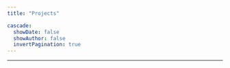 ```yaml
---
title: "Projects"

cascade:
  showDate: false
  showAuthor: false
  invertPagination: true
---
```


---
